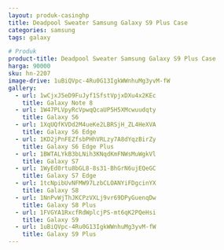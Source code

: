 ```yaml
---
layout: produk-casinghp
title: Deadpool Sweater Samsung Galaxy S9 Plus Case
categories: samsung
tags: galaxy

# Produk
product-title: Deadpool Sweater Samsung Galaxy S9 Plus Case
harga: 90000
sku: hn-2207
image-drive: 1uBiQVpc-4Ru0G13IgkWWnhuMg3yvM-fW
gallery:
  - url: 1wCjxJ5eD9FuJyf1SfstVpjxDXu4x2KEc
    title: Galaxy Note 8
  - url: 1W47PLVpyRcVpwqQcaUP5H5XMcwuudqty
    title: Galaxy S6
  - url: 1XqUQfKVDd2M4ueKe2LBRSjH_ZL4HeXVA
    title: Galaxy S6 Edge
  - url: 1KD2jPnFEZfsbPHhVRLzy7A8dYqzBirZy
    title: Galaxy S6 Edge Plus
  - url: 1BWTALYkB3bLNih3KNqdKmFNWsMuWgkVl
    title: Galaxy S7
  - url: 1WyEd0rtu8bGL8-8s31-BhGrN6ujEQeGC
    title: Galaxy S7 Edge
  - url: 1tcNpibUvNFMW97LzbCLOANYiFDgcinYX
    title: Galaxy S8
  - url: 1NnPvWjThJKCPzVXLj9vr69DPyGuenqDw
    title: Galaxy S8 Plus
  - url: 1FVGYA1RxcfRdWplcjPS-mt6qK2PQeHsi
    title: Galaxy S9
  - url: 1uBiQVpc-4Ru0G13IgkWWnhuMg3yvM-fW
    title: Galaxy S9 Plus
---
```

